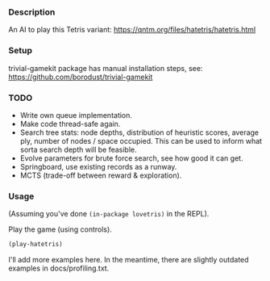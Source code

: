 ### Description
An AI to play this Tetris variant: https://qntm.org/files/hatetris/hatetris.html

### Setup
trivial-gamekit package has manual installation steps, see: https://github.com/borodust/trivial-gamekit

### TODO
* Write own queue implementation.
* Make code thread-safe again.
* Search tree stats: node depths, distribution of heuristic scores, average ply, number of nodes / space occupied. This can be used to inform what sorta search depth will be feasible.
* Evolve parameters for brute force search, see how good it can get.
* Springboard, use existing records as a runway.
* MCTS (trade-off between reward & exploration).

### Usage
(Assuming you've done `(in-package lovetris)` in the REPL).

Play the game (using controls).

```lisp
(play-hatetris)
```

I'll add more examples here. In the meantime, there are slightly outdated examples in docs/profiling.txt.
